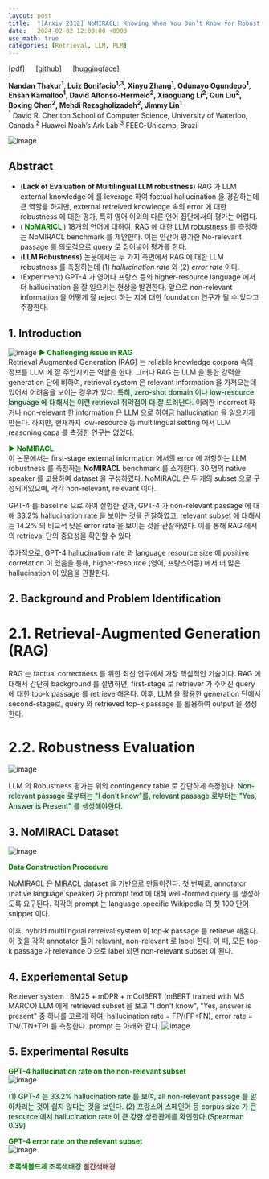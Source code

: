 ```yaml
---
layout: post
title:  "[Arxiv 2312] NoMIRACL: Knowing When You Don’t Know for Robust Multilingual Retrieval-Augmented Generation"
date:   2024-02-02 12:00:00 +0900
use_math: true
categories: [Retrieval, LLM, PLM]
---
```


[[pdf]](https://arxiv.org/pdf/2312.11361.pdf) &emsp;
[[github]](https://github.com/project-miracl/nomiracl?tab=readme-ov-file) &emsp;
[[huggingface]](https://huggingface.co/datasets/miracl/nomiracl) 

**Nandan Thakur<sup>1</sup>, Luiz Bonifacio<sup>1,3</sup>, Xinyu Zhang<sup>1</sup>, Odunayo Ogundepo<sup>1</sup>, Ehsan Kamalloo<sup>1</sup>, David Alfonso-Hermelo<sup>2</sup>, Xiaoguang Li<sup>2</sup>, Qun Liu<sup>2</sup>, Boxing Chen<sup>2</sup>, Mehdi Rezagholizadeh<sup>2</sup>, Jimmy Lin<sup>1</sup>**
<br><sup>1</sup> David R. Cheriton School of Computer Science, University of Waterloo, Canada <sup>2</sup> Huawei Noah’s Ark Lab <sup>3</sup> FEEC-Unicamp, Brazil &emsp;

![image](https://github.com/yong1-kim/yong1-kim.github.io/assets/42200027/fff51e5d-5e5c-439e-a638-864582cf36ab)

## Abstract
- (**Lack of Evaluation of Multilingual LLM robustness**) RAG 가 LLM external knowledge 에 를 leverage 하여 factual hallucination 을 경감하는데 큰 역할을 하지만, external retreived knowledge 속의 error 에 대한 robustness 에 대한 평가, 특히 영어 이외의 다른 언어 집단에서의 평가는 어렵다.
- (<span style='color:green;font-weight:bold'> NoMARICL </span>) 18개의 언어에 대하여, RAG 에 대한 LLM robustness 를 측정하는 NoMIRACL benchmark 를 제안한다. 이는 인간이 평가한 No-relevant passage 를 의도적으로 query 로 집어넣어 평가를 한다.
- (**LLM Robustness**) 논문에서는 두 가지 측면에서 RAG 에 대한 LLM robustness 를 측정하는데 (1) *hallucination rate* 와 (2) *error rate* 이다.
- (Experiment) GPT-4 가 영어나 프랑스 등의 higher-resource language 에서 더 hallucination 을 잘 일으키는 현상을 발견한다. 앞으로 non-relevant information 을 어떻게 잘 reject 하는 지에 대한 foundation 연구가 될 수 있다고 주장한다.


## 1. Introduction
![image](https://github.com/yong1-kim/yong1-kim.github.io/assets/42200027/8ed37ae8-a283-43c0-954c-a8e6a9febeea)
<span style='color:green;font-weight:bold'> ▶ Challenging issue in RAG </span>
<br>
Retrieval Augmented Generation (RAG) 는 reliable knowledge corpora 속의 정보를 LLM 에 잘 주입시키는 역할을 한다.
그러나 RAG 는 LLM 을 통한 강력한 generation 단에 비하여, retrieval system 은 relevant information 을 가져오는데 있어서 어려움을 보이는 경우가 있다.
<span style='background-color: #dcffe4'> 특히, zero-shot domain 이나 low-resource language 에 대해서는 이런 retrieval 취약점이 더 잘 드러난다. </span>
이러한 incorrect 하거나 non-relevant 한 information 은 LLM 으로 하여금 hallucination 을 일으키게 만든다.
하지만, 현재까지 low-resource 등 multilingual setting 에서 LLM reasoning capa 를 측정한 연구는 없었다.

<span style='color:green;font-weight:bold'> ▶ NoMIRACL </span>
<br>
이 논문에서는 first-stage external information 에서의 error 에 저항하는 LLM robustness 를 측정하는 **NoMIRACL** benchmark 를 소개한다.
30 명의 native speaker 를 고용하여 dataset 을 구성하였다.
NoMIRACL 은 두 개의 subset 으로 구성되어있으며, 각각 non-relevant, relevant 이다.

GPT-4 를 baseline 으로 하여 실험한 결과, GPT-4 가 non-relevant passage 에 대해 33.2% hallucination rate 을 보이는 것을 관찰하였고, relevant subset 에 대해서는 14.2% 의 비교적 낮은 error rate 을 보이는 것을 관찰하였다.
이를 통해 RAG 에서의 retrieval 단의 중요성을 확인할 수 있다.

추가적으로, GPT-4 hallucination rate 과 language resource size 에 positive correlation 이 있음을 통해, higher-resource (영어, 프랑스어등) 에서 더 많은 hallucination 이 있음을 관찰한다.

## 2. Background and Problem Identification
# 2.1. Retrieval-Augmented Generation (RAG)
RAG 는 factual correctness 를 위한 최신 연구에서 가장 핵심적인 기술이다.
RAG 에 대해서 간단히 background 를 설명하면, first-stage 로 retriever 가 주어진 query 에 대한 top-k passage 를 retrieve 해온다.
이후, LLM 을 활용한 generation 단에서 second-stage로, query 와 retrieved top-k passage 를 활용하여 output 을 생성한다.

# 2.2. Robustness Evaluation
![image](https://github.com/yong1-kim/yong1-kim.github.io/assets/42200027/4d674f1c-2fb9-4f24-9d78-fa30b3482797)

LLM 의 Robustness 평가는 위의 contingency table 로 간단하게 측정한다. 
<span style='background-color: #dcffe4'> Non-relevant passage 로부터는 "I don't know"를, relevant passage 로부터는 "Yes, Answer is Present" 를 생성해야한다. </span>

## 3. NoMIRACL Dataset
![image](https://github.com/yong1-kim/yong1-kim.github.io/assets/42200027/530ad1af-c54e-4ab6-84c2-ea52d46ddb29)

<span style='color:green;font-weight:bold'> Data Construction Procedure </span>
<br>

NoMIRACL 은 [MIRACL](https://doi.org/10.1162/tacl_a_00595) dataset 을 기반으로 만들어진다.
첫 번째로, annotator (native language speaker) 가 prompt text 에 대해 well-formed query 를 생성하도록 요구된다.
각각의 prompt 는 language-specific Wikipedia 의 첫 100 단어 snippet 이다.

이후, hybrid multilingual retreival system 이 top-k passage 를 retireve 해온다.
이 것을 각각 annotator 들이 relevant, non-relevant 로 label 한다.
이 때, 모든 top-k passage 가 relevance 0 으로 label 되면 non-relevant subset 이 된다.

## 4. Experiemental Setup
Retriever system : BM25 + mDPR + mColBERT (mBERT trained with MS MARCO)
LLM 에게 retrieved subset 을 보고 "I don't know", "Yes, answer is present" 중 하나를 고르게 하여, hallucination rate = FP/(FP+FN), error rate = TN/(TN+TP) 를 측정한다. prompt 는 아래와 같다.
![image](https://github.com/yong1-kim/yong1-kim.github.io/assets/42200027/f56ede11-6f88-4c59-b150-4b4794693ebf)

## 5. Experimental Results
<span style='color:green;font-weight:bold'> GPT-4 hallucination rate on the non-relevant subset </span>
<br>
![image](https://github.com/yong1-kim/yong1-kim.github.io/assets/42200027/9a1812ed-25a5-4033-9dd8-03385d9c0e03)

<span style='background-color: #dcffe4'> (1) GPT-4 는 33.2% hallucination rate 를 보여, all non-relevant passage 를 알아차리는 것이 쉽지 않다는 것을 보인다. </span>
<span style='background-color: #dcffe4'> (2) 프랑스어 스페인어 등 corpus size 가 큰 resource 에서 hallucination rate 이 큰 강한 상관관계를 확인한다.(Spearman 0.39) </span>

<span style='color:green;font-weight:bold'> GPT-4 error rate on the relevant subset </span>
<br>
![image](https://github.com/yong1-kim/yong1-kim.github.io/assets/42200027/f590a638-1cae-4732-9f6b-251be4b8e0f1)




<span style='color:green;font-weight:bold'> 초록색볼드체 </span>
<span style='background-color: #dcffe4'> 초록색배경 </span>
<span style='background-color: #ffdce0'> 빨간색배경 </span>
